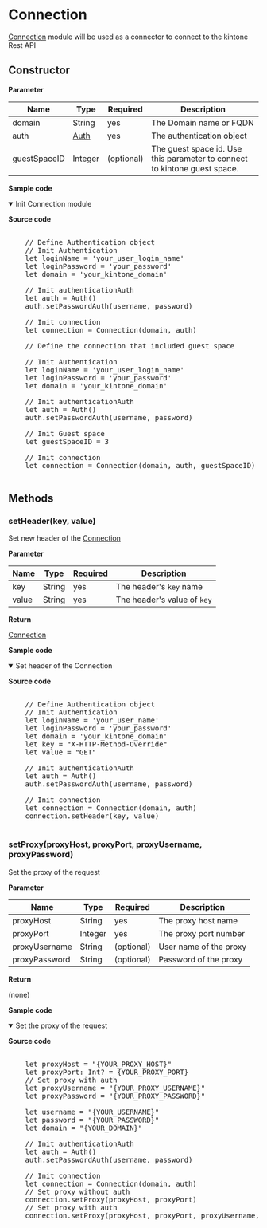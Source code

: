 # Connection

[Connection](#) module will be used as a connector to connect to the kintone Rest API

## Constructor

**Parameter**

| Name| Type| Required| Description |
| --- | --- | --- | --- |
| domain | String | yes | The Domain name or FQDN
| auth | [Auth](../authentication) | yes | The authentication object
| guestSpaceID | Integer | (optional) | The guest space id. Use this parameter to connect to kintone guest space.

**Sample code**

<details class="tab-container" open>
<Summary>Init Connection module</Summary>

<strong class="tab-name">Source code</strong>

<pre class="inline-code">

    // Define Authentication object
    // Init Authentication
    let loginName = 'your_user_login_name'
    let loginPassword = 'your_password'
    let domain = 'your_kintone_domain'
    
    // Init authenticationAuth
    let auth = Auth()
    auth.setPasswordAuth(username, password)
    
    // Init connection
    let connection = Connection(domain, auth)

    // Define the connection that included guest space

    // Init Authentication
    let loginName = 'your_user_login_name'
    let loginPassword = 'your_password'
    let domain = 'your_kintone_domain'
    
    // Init authenticationAuth
    let auth = Auth()
    auth.setPasswordAuth(username, password)

    // Init Guest space
    let guestSpaceID = 3

    // Init connection
    let connection = Connection(domain, auth, guestSpaceID)

</pre>

</details>

## Methods

### setHeader(key, value)

Set new header of the [Connection](../connection)

**Parameter**

| Name| Type| Required| Description |
| --- | --- | --- | --- |
| key | String | yes | The header's `key` name
| value | String | yes | The header's value of `key`

**Return**

[Connection](../connection)

**Sample code**

<details class="tab-container" open>
<Summary>Set header of the Connection</Summary>

<strong class="tab-name">Source code</strong>

<pre class="inline-code">

    // Define Authentication object
    // Init Authentication
    let loginName = 'your_user_name'
    let loginPassword = 'your_password'
    let domain = 'your_kintone_domain'
    let key = "X-HTTP-Method-Override"
    let value = "GET"
    
    // Init authenticationAuth
    let auth = Auth()
    auth.setPasswordAuth(username, password)
    
    // Init connection
    let connection = Connection(domain, auth)
    connection.setHeader(key, value)

</pre>

</details>

### setProxy(proxyHost, proxyPort, proxyUsername, proxyPassword)

Set the proxy of the request

**Parameter**

| Name| Type| Required| Description |
| --- | --- | --- | --- |
| proxyHost | String | yes | The proxy host name
| proxyPort | Integer | yes | The proxy port number
| proxyUsername | String | (optional) | User name of the proxy
| proxyPassword | String | (optional) | Password of the proxy

**Return**

(none)

**Sample code**

<details class="tab-container" open>
<Summary>Set the proxy of the request</Summary>

<strong class="tab-name">Source code</strong>

<pre class="inline-code">

    let proxyHost = "{YOUR_PROXY_HOST}"
    let proxyPort: Int? = {YOUR_PROXY_PORT}
    // Set proxy with auth
    let proxyUsername = "{YOUR_PROXY_USERNAME}"
    let proxyPassword = "{YOUR_PROXY_PASSWORD}"
    
    let username = "{YOUR_USERNAME}"
    let password = "{YOUR_PASSWORD}"
    let domain = "{YOUR_DOMAIN}"
    
    // Init authenticationAuth
    let auth = Auth()
    auth.setPasswordAuth(username, password)
    
    // Init connection
    let connection = Connection(domain, auth)
    // Set proxy without auth
    connection.setProxy(proxyHost, proxyPort)
    // Set proxy with auth
    connection.setProxy(proxyHost, proxyPort, proxyUsername, proxyPassword)
</pre>

</details>
